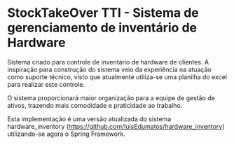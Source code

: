 # StockTakeOver TTI - Sistema de gerenciamento de inventário de Hardware
 
Sistema criado para controle de inventário de hardware de clientes. A inspiração para construção do sistema veio da experiência na atuação como suporte técnico, visto que atualmente utiliza-se uma planilha do excel para realizar este controle.

O sistema proporcionará maior organização para a equipe de gestão de ativos, trazendo mais comodidade e praticidade ao trabalho.

Esta implementação é uma versão atualizada do sistema hardware_inventory (https://github.com/luisEdumatos/hardware_inventory) utilizando-se agora o Spring Framework.